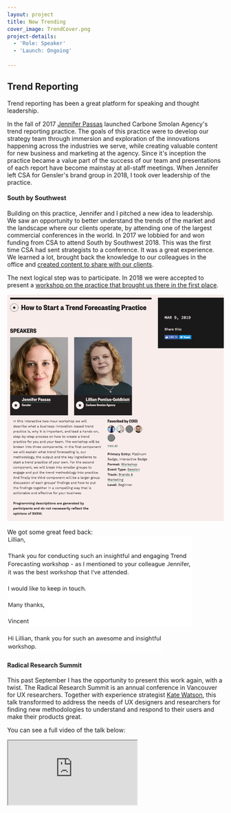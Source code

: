 ```yaml
---
layout: project
title: Now Trending
cover_image: TrendCover.png
project-details:
  - 'Role: Speaker'
  - 'Launch: Ongoing'

---
```

## Trend Reporting  
Trend reporting has been a great platform for speaking and thought leadership.

In the fall of 2017 [Jennifer Passas](https://www.linkedin.com/in/jennifer-passas-70697523/) launched Carbone Smolan Agency's trend reporting practice. The goals of this practice were to develop our strategy team through immersion and exploration of the innovations happening across the industries we serve, while creating valuable content for new business and marketing at the agency. Since it's inception the practice became a value part of the success of our team and presentations of each report have become mainstay at all-staff meetings. When Jennifer left CSA for Gensler's brand group in 2018, I took over leadership of the practice.

#### South by Southwest  
Building on this practice, Jennifer and I pitched a new idea to leadership. We saw an opportunity to better understand the trends of the market and the landscape where our clients operate, by attending one of the largest commercial conferences in the world. In 2017 we lobbied for and won funding from CSA to attend South by Southwest 2018. This was the first time CSA had sent strategists to a conference. It was a great experience. We learned a lot, brought back the knowledge to our colleagues in the office and [created content to share with our clients](https://www.carbonesmolan.com/press/bravery-sustainability-and-your-future-audience-trends-from-sxsw.html).

The next logical step was to participate. In 2018 we were accepted to present a [workshop on the practice that brought us there in the first place](https://schedule.sxsw.com/2019/events/PP87035).

![image](/assets/images/sxsw2019site.png)

We got some great feed back:
![image](/assets/images/Ind1.png)

![image](/assets/images/Ind2.png)

#### Radical Research Summit
This past September I has the opportunity to present this work again, with a twist. The Radical Research Summit is an annual conference in Vancouver for UX researchers. Together with experience strategist [Kate Watson](https://www.linkedin.com/in/hikatewatson/), this talk transformed to address the needs of UX designers and researchers for finding new methodologies to understand and respond to their users and make their products great.

You can see a full video of the talk below:

<div class="embed-responsive embed-responsive-16by9 mt-4">
  <iframe class="embed-responsive-item" src="https://drive.google.com/file/d/1ESXwu46ZpxWYHOGXewe0ALB3qnWSfxnL/preview"></iframe>
</div>
